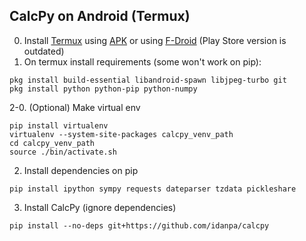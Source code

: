 ## CalcPy on Android (Termux)
0. Install [Termux](https://termux.com/) using [APK](https://github.com/termux/termux-app/releases) or using [F-Droid](https://f-droid.org/en/packages/com.termux/) (Play Store version is outdated)
1. On termux install requirements (some won't work on pip):
```
pkg install build-essential libandroid-spawn libjpeg-turbo git
pkg install python python-pip python-numpy
```
2-0. (Optional) Make virtual env
```
pip install virtualenv
virtualenv --system-site-packages calcpy_venv_path
cd calcpy_venv_path
source ./bin/activate.sh
```
2. Install dependencies on pip
```
pip install ipython sympy requests dateparser tzdata pickleshare
```
3. Install CalcPy (ignore dependencies)
```
pip install --no-deps git+https://github.com/idanpa/calcpy
```
